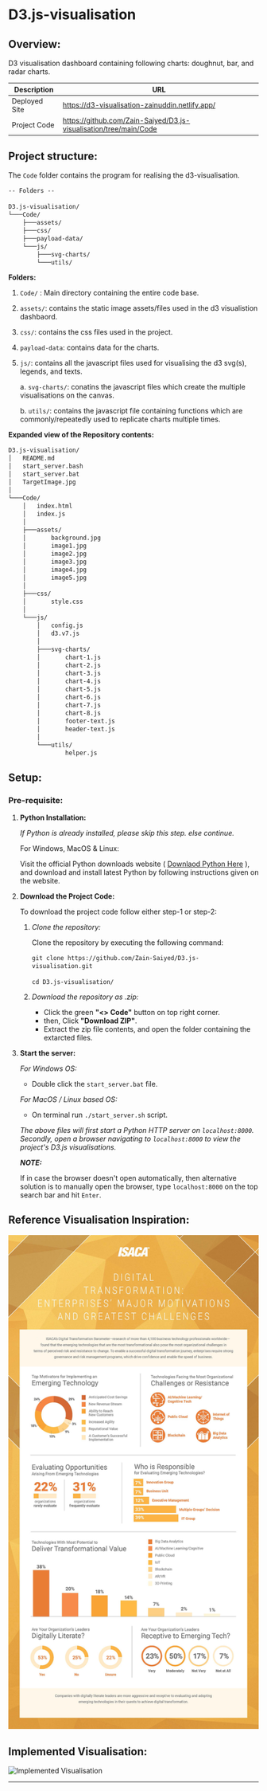 # D3.js-visualisation

## Overview:

D3 visualisation dashboard containing following charts: doughnut, bar, and radar charts. 

| Description | URL|
| -- | -- |
| Deployed Site | https://d3-visualisation-zainuddin.netlify.app/ |
| Project Code  | https://github.com/Zain-Saiyed/D3.js-visualisation/tree/main/Code |

## Project structure:

The `Code` folder contains the program for realising the d3-visualisation.
```
-- Folders --

D3.js-visualisation/
└───Code/
    ├───assets/
    ├───css/
    ├───payload-data/
    └───js/
        ├───svg-charts/
        └───utils/
```

**Folders:**

1. `Code/` : Main directory containing the entire code base.
2. `assets/`: contains the static image assets/files used in the d3 visualistion dashbaord.
3. `css/`: contains the css files used in the project.
4. `payload-data`: contains data for the charts.
5. `js/`: contains all the javascript files used for visualising the d3 svg(s), legends, and texts.

    a. `svg-charts/`: conatins the javascript files which create the multiple visualisations on the canvas.
    
    b. `utils/`: contains the javascript file containing functions which are commonly/repeatedly used to replicate charts multiple times.


**Expanded view of the Repository contents:**
```
D3.js-visualisation/
│   README.md
│   start_server.bash
│   start_server.bat
│   TargetImage.jpg
│
└───Code/
    │   index.html
    │   index.js
    │
    ├───assets/
    │       background.jpg
    │       image1.jpg
    │       image2.jpg
    │       image3.jpg
    │       image4.jpg
    │       image5.jpg
    │
    ├───css/
    │       style.css
    │
    └───js/
        │   config.js
        │   d3.v7.js
        │
        ├───svg-charts/
        │       chart-1.js
        │       chart-2.js
        │       chart-3.js
        │       chart-4.js
        │       chart-5.js
        │       chart-6.js
        │       chart-7.js
        │       chart-8.js
        │       footer-text.js
        │       header-text.js
        │
        └───utils/
                helper.js
```

## Setup:

### Pre-requisite:

1. **Python Installation:**

    _If Python is already installed, please skip this step. else continue._

    For Windows, MacOS & Linux:

    Visit the official Python downloads website ( [Downlaod Python Here](https://www.python.org/downloads/) ), and download and install latest Python by following instructions given on the website.

2. **Download the Project Code:**

    To download the project code follow either step-1 or step-2:

    1. _Clone the repository:_

        Clone the repository by executing the following command:

        ```
        git clone https://github.com/Zain-Saiyed/D3.js-visualisation.git

        cd D3.js-visualisation/
        ```

    2. _Download the repository as .zip:_

        - Click the green **"<> Code"** button on top right corner.
        - then, Click **"Download ZIP"**. 
        - Extract the zip file contents, and open the folder containing the extarcted files.

3. **Start the server:**

    _For Windows OS:_
    - Double click the `start_server.bat` file.

    _For MacOS / Linux based OS:_
    - On terminal run `./start_server.sh` script.

    _The above files will first start a Python HTTP server on `localhost:8000`. Secondly, open a browser navigating to `localhost:8000` to view the project's D3.js visualisations._

    _**NOTE:**_
    
    If in case the browser doesn't open automatically, then alternative solution is to manually open the browser, type `localhost:8000` on the top search bar and hit `Enter`. 

<!-- ## Brief about Interactivity: -->

## Reference Visualisation Inspiration:

![Reference Visualisation Inspiration](TargetImage.jpg)

## Implemented Visualisation:

![Implemented Visualisation](ActualImage.jpg)

---
